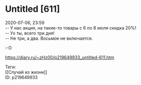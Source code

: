 Untitled [611]
===============

   
 2020-07-06, 23:59   
  -- У нас акция, на такие-то товары с 6 по 8 июля скидка 20%!   
 -- Ух ты, всего три дня!   
 -- Не три, а два. Восьмое не включается.   
   
 :-О   
    
 <https://diary.ru/~zHz00/p219649933_untitled-611.htm>   
   
 Теги:   
 [[Случай из жизни]]   
 ID: p219649933
